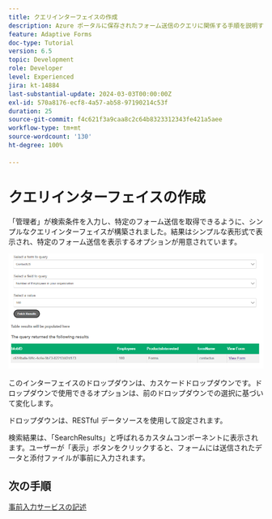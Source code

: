 ```yaml
---
title: クエリインターフェイスの作成
description: Azure ポータルに保存されたフォーム送信のクエリに関係する手順を説明するマルチパートチュートリアル
feature: Adaptive Forms
doc-type: Tutorial
version: 6.5
topic: Development
role: Developer
level: Experienced
jira: kt-14884
last-substantial-update: 2024-03-03T00:00:00Z
exl-id: 570a8176-ecf8-4a57-ab58-97190214c53f
duration: 25
source-git-commit: f4c621f3a9caa8c2c64b8323312343fe421a5aee
workflow-type: tm+mt
source-wordcount: '130'
ht-degree: 100%

---
```


# クエリインターフェイスの作成

「管理者」が検索条件を入力し、特定のフォーム送信を取得できるように、シンプルなクエリインターフェイスが構築されました。結果はシンプルな表形式で表示され、特定のフォーム送信を表示するオプションが用意されています。

![query-submissions](assets/query-submissions.png)

このインターフェイスのドロップダウンは、カスケードドロップダウンです。ドロップダウンで使用できるオプションは、前のドロップダウンでの選択に基づいて変化します。

ドロップダウンは、RESTful データソースを使用して設定されます。

検索結果は、「SearchResults」と呼ばれるカスタムコンポーネントに表示されます。ユーザーが「表示」ボタンをクリックすると、フォームには送信されたデータと添付ファイルが事前に入力されます。

## 次の手順

[事前入力サービスの記述](./part4.md)

